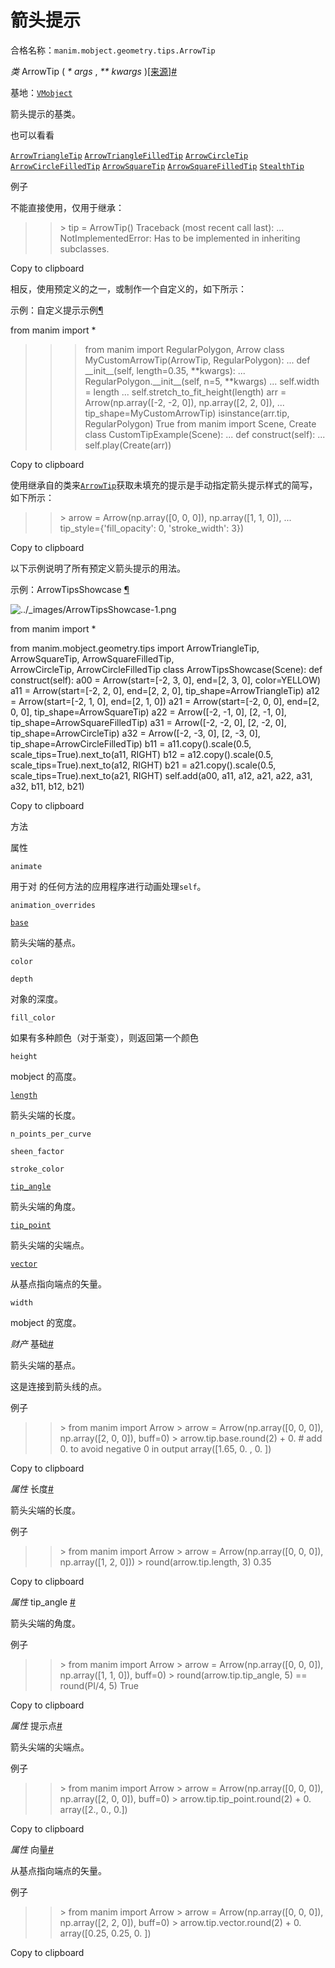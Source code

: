 # 箭头提示

合格名称：`manim.mobject.geometry.tips.ArrowTip`

_类_ ArrowTip ( _\* args_ , _\*\* kwargs_ )[\[来源\]](../_modules/manim/mobject/geometry/tips.html#ArrowTip)[#](#manim.mobject.geometry.tips.ArrowTip "此定义的固定链接")

基地：[`VMobject`](manim.mobject.types.vectorized_mobject.VMobject.html#manim.mobject.types.vectorized_mobject.VMobject "manim.mobject.types.vectorized_mobject.VMobject")

箭头提示的基类。

也可以看看

[`ArrowTriangleTip`](manim.mobject.geometry.tips.ArrowTriangleTip.html#manim.mobject.geometry.tips.ArrowTriangleTip "manim.mobject.geometry.tips.ArrowTriangleTip") [`ArrowTriangleFilledTip`](manim.mobject.geometry.tips.ArrowTriangleFilledTip.html#manim.mobject.geometry.tips.ArrowTriangleFilledTip "manim.mobject.geometry.tips.ArrowTriangleFilledTip") [`ArrowCircleTip`](manim.mobject.geometry.tips.ArrowCircleTip.html#manim.mobject.geometry.tips.ArrowCircleTip "manim.mobject.geometry.tips.ArrowCircleTip") [`ArrowCircleFilledTip`](manim.mobject.geometry.tips.ArrowCircleFilledTip.html#manim.mobject.geometry.tips.ArrowCircleFilledTip "manim.mobject.geometry.tips.ArrowCircleFilledTip") [`ArrowSquareTip`](manim.mobject.geometry.tips.ArrowSquareTip.html#manim.mobject.geometry.tips.ArrowSquareTip "manim.mobject.geometry.tips.ArrowSquareTip") [`ArrowSquareFilledTip`](manim.mobject.geometry.tips.ArrowSquareFilledTip.html#manim.mobject.geometry.tips.ArrowSquareFilledTip "manim.mobject.geometry.tips.ArrowSquareFilledTip") [`StealthTip`](manim.mobject.geometry.tips.StealthTip.html#manim.mobject.geometry.tips.StealthTip "manim.mobject.geometry.tips.StealthTip")

例子

不能直接使用，仅用于继承：

> > \> tip = ArrowTip()
> > Traceback (most recent call last):
> > ...
> > NotImplementedError: Has to be implemented in inheriting subclasses.

Copy to clipboard

相反，使用预定义的之一，或制作一个自定义的，如下所示：

示例：自定义提示示例[¶](#customtipexample)

from manim import \*

> > > from manim import RegularPolygon, Arrow
> > > class MyCustomArrowTip(ArrowTip, RegularPolygon):
> > > ... def \_\_init\_\_(self, length=0.35, **kwargs):
> > > ... RegularPolygon.\_\_init\_\_(self, n=5, **kwargs)
> > > ... self.width = length
> > > ... self.stretch_to_fit_height(length)
> > > arr = Arrow(np.array(\[-2, -2, 0\]), np.array(\[2, 2, 0\]),
> > > ... tip_shape=MyCustomArrowTip)
> > > isinstance(arr.tip, RegularPolygon)
> > > True
> > > from manim import Scene, Create
> > > class CustomTipExample(Scene):
> > > ... def construct(self):
> > > ... self.play(Create(arr))

Copy to clipboard

使用继承自的类来[`ArrowTip`](#manim.mobject.geometry.tips.ArrowTip "manim.mobject.geometry.tips.ArrowTip")获取未填充的提示是手动指定箭头提示样式的简写，如下所示：

> > \> arrow = Arrow(np.array(\[0, 0, 0\]), np.array(\[1, 1, 0\]),
> > ... tip_style={'fill_opacity': 0, 'stroke_width': 3})

Copy to clipboard

以下示例说明了所有预定义箭头提示的用法。

示例：ArrowTipsShowcase [¶](#arrowtipsshowcase)

![../_images/ArrowTipsShowcase-1.png](../_images/ArrowTipsShowcase-1.png)

from manim import \*

from manim.mobject.geometry.tips import ArrowTriangleTip,\
 ArrowSquareTip, ArrowSquareFilledTip,\
 ArrowCircleTip, ArrowCircleFilledTip
class ArrowTipsShowcase(Scene):
def construct(self):
a00 = Arrow(start=\[-2, 3, 0\], end=\[2, 3, 0\], color=YELLOW)
a11 = Arrow(start=\[-2, 2, 0\], end=\[2, 2, 0\], tip_shape=ArrowTriangleTip)
a12 = Arrow(start=\[-2, 1, 0\], end=\[2, 1, 0\])
a21 = Arrow(start=\[-2, 0, 0\], end=\[2, 0, 0\], tip_shape=ArrowSquareTip)
a22 = Arrow(\[-2, -1, 0\], \[2, -1, 0\], tip_shape=ArrowSquareFilledTip)
a31 = Arrow(\[-2, -2, 0\], \[2, -2, 0\], tip_shape=ArrowCircleTip)
a32 = Arrow(\[-2, -3, 0\], \[2, -3, 0\], tip_shape=ArrowCircleFilledTip)
b11 = a11.copy().scale(0.5, scale_tips=True).next_to(a11, RIGHT)
b12 = a12.copy().scale(0.5, scale_tips=True).next_to(a12, RIGHT)
b21 = a21.copy().scale(0.5, scale_tips=True).next_to(a21, RIGHT)
self.add(a00, a11, a12, a21, a22, a31, a32, b11, b12, b21)

Copy to clipboard

方法

属性

`animate`

用于对 的任何方法的应用程序进行动画处理`self`。

`animation_overrides`

[`base`](#manim.mobject.geometry.tips.ArrowTip.base "manim.mobject.geometry.tips.ArrowTip.base")

箭头尖端的基点。

`color`

`depth`

对象的深度。

`fill_color`

如果有多种颜色（对于渐变），则返回第一个颜色

`height`

mobject 的高度。

[`length`](#manim.mobject.geometry.tips.ArrowTip.length "manim.mobject.geometry.tips.ArrowTip.length")

箭头尖端的长度。

`n_points_per_curve`

`sheen_factor`

`stroke_color`

[`tip_angle`](#manim.mobject.geometry.tips.ArrowTip.tip_angle "manim.mobject.geometry.tips.ArrowTip.tip_angle")

箭头尖端的角度。

[`tip_point`](#manim.mobject.geometry.tips.ArrowTip.tip_point "manim.mobject.geometry.tips.ArrowTip.tip_point")

箭头尖端的尖端点。

[`vector`](#manim.mobject.geometry.tips.ArrowTip.vector "manim.mobject.geometry.tips.ArrowTip.vector")

从基点指向端点的矢量。

`width`

mobject 的宽度。

_财产_ 基础[#](#manim.mobject.geometry.tips.ArrowTip.base "此定义的固定链接")

箭头尖端的基点。

这是连接到箭头线的点。

例子

> > \> from manim import Arrow
> > \> arrow = Arrow(np.array(\[0, 0, 0\]), np.array(\[2, 0, 0\]), buff=0)
> > \> arrow.tip.base.round(2) + 0. \# add 0. to avoid negative 0 in output
> > array(\[1.65, 0. , 0. \])

Copy to clipboard

_属性_ 长度[#](#manim.mobject.geometry.tips.ArrowTip.length "此定义的固定链接")

箭头尖端的长度。

例子

> > \> from manim import Arrow
> > \> arrow = Arrow(np.array(\[0, 0, 0\]), np.array(\[1, 2, 0\]))
> > \> round(arrow.tip.length, 3)
> > 0.35

Copy to clipboard

_属性_ tip_angle [#](#manim.mobject.geometry.tips.ArrowTip.tip_angle "此定义的固定链接")

箭头尖端的角度。

例子

> > \> from manim import Arrow
> > \> arrow = Arrow(np.array(\[0, 0, 0\]), np.array(\[1, 1, 0\]), buff=0)
> > \> round(arrow.tip.tip_angle, 5) == round(PI/4, 5)
> > True

Copy to clipboard

_属性_ 提示点[#](#manim.mobject.geometry.tips.ArrowTip.tip_point "此定义的固定链接")

箭头尖端的尖端点。

例子

> > \> from manim import Arrow
> > \> arrow = Arrow(np.array(\[0, 0, 0\]), np.array(\[2, 0, 0\]), buff=0)
> > \> arrow.tip.tip_point.round(2) + 0.
> > array(\[2., 0., 0.\])

Copy to clipboard

_属性_ 向量[#](#manim.mobject.geometry.tips.ArrowTip.vector "此定义的固定链接")

从基点指向端点的矢量。

例子

> > \> from manim import Arrow
> > \> arrow = Arrow(np.array(\[0, 0, 0\]), np.array(\[2, 2, 0\]), buff=0)
> > \> arrow.tip.vector.round(2) + 0.
> > array(\[0.25, 0.25, 0. \])

Copy to clipboard

